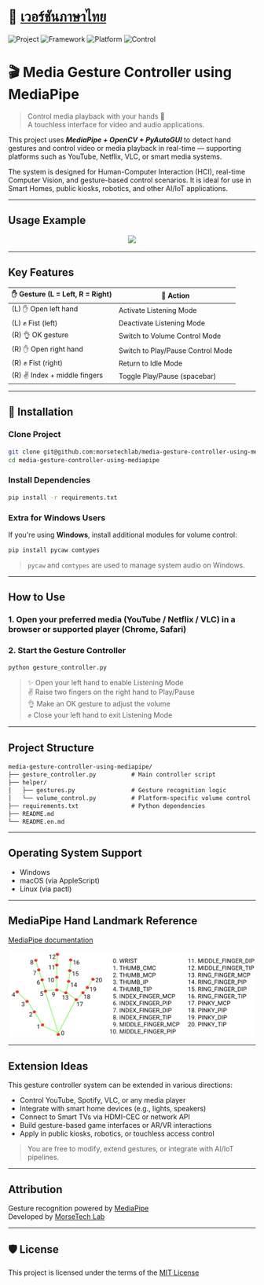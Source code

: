 
# 📘 [เวอร์ชันภาษาไทย](README.md)

![Project](https://img.shields.io/badge/Project-Media%20Gesture%20Controller-blueviolet?style=for-the-badge)
![Framework](https://img.shields.io/badge/Framework-MediaPipe%20%2B%20OpenCV-orange?style=for-the-badge)
![Platform](https://img.shields.io/badge/Platform-Windows%20%7C%20macOS%20%7C%20Linux-success?style=for-the-badge)
![Control](https://img.shields.io/badge/Control-Type:Gesture-informational?style=for-the-badge)

# 🎬 Media Gesture Controller using MediaPipe

> Control media playback with your hands 🤚  
> A touchless interface for video and audio applications.

This project uses ***MediaPipe + OpenCV + PyAutoGUI*** to detect hand gestures and control video or media playback in real-time — supporting platforms such as YouTube, Netflix, VLC, or smart media systems.

The system is designed for Human-Computer Interaction (HCI), real-time Computer Vision, and gesture-based control scenarios. It is ideal for use in Smart Homes, public kiosks, robotics, and other AI/IoT applications.

---

## Usage Example

<div align="center">
  <img src="images/output.gif" style="max-width: 100%; height: auto;" />
</div>

---

## Key Features

| ✋ Gesture (L = Left, R = Right) | 🧠 Action                                    |
|----------------------------------|-----------------------------------------------|
| (L) ✋ Open left hand             | Activate Listening Mode                       |
| (L) ✊ Fist (left)                | Deactivate Listening Mode                     |
| (R) 👌 OK gesture                 | Switch to Volume Control Mode                 |
| (R) ✋ Open right hand            | Switch to Play/Pause Control Mode             |
| (R) ✊ Fist (right)               | Return to Idle Mode                           |
| (R) ✌️ Index + middle fingers     | Toggle Play/Pause (spacebar)                  |

---

## 🚀 Installation

### Clone Project

```bash
git clone git@github.com:morsetechlab/media-gesture-controller-using-mediapipe.git
cd media-gesture-controller-using-mediapipe
```

### Install Dependencies

```bash
pip install -r requirements.txt
```

### Extra for Windows Users

If you're using **Windows**, install additional modules for volume control:

```bash
pip install pycaw comtypes
```

> `pycaw` and `comtypes` are used to manage system audio on Windows.

---

## How to Use

### 1. Open your preferred media (YouTube / Netflix / VLC) in a browser or supported player (Chrome, Safari)

### 2. Start the Gesture Controller

```bash
python gesture_controller.py
```

> ✨ Open your left hand to enable Listening Mode  
> ✌️ Raise two fingers on the right hand to Play/Pause  
> 👌 Make an OK gesture to adjust the volume  
> ✊ Close your left hand to exit Listening Mode

---

## Project Structure

```
media-gesture-controller-using-mediapipe/
├── gesture_controller.py          # Main controller script
├── helper/
│   ├── gestures.py                # Gesture recognition logic
│   └── volume_control.py          # Platform-specific volume control
├── requirements.txt               # Python dependencies
├── README.md
└── README.en.md
```

---

## Operating System Support

- Windows
- macOS (via AppleScript)
- Linux (via pactl)

---

## MediaPipe Hand Landmark Reference

[MediaPipe documentation](https://ai.google.dev/edge/mediapipe/solutions/vision/hand_landmarker/python)

<div align="center">
  <img src="images/hand-landmarks.png" style="max-width: 100%; height: auto;" />
</div>

---

## Extension Ideas

This gesture controller system can be extended in various directions:

- Control YouTube, Spotify, VLC, or any media player
- Integrate with smart home devices (e.g., lights, speakers)
- Connect to Smart TVs via HDMI-CEC or network API
- Build gesture-based game interfaces or AR/VR interactions
- Apply in public kiosks, robotics, or touchless access control

> You are free to modify, extend gestures, or integrate with AI/IoT pipelines.

---

## Attribution

Gesture recognition powered by [MediaPipe](https://mediapipe.dev/)  
Developed by [MorseTech Lab](https://www.morsetechlab.com/)

---

## 🛡️ License

This project is licensed under the terms of the [MIT License](LICENSE)

<!--
tags: Hand Gesture Recognition, MediaPipe, OpenCV, PyAutoGUI, Touchless Control, Human-Computer Interaction, Gesture-based UI, Media Controller, Python Computer Vision, Smart Interface
-->

<!-- Open Graph / Twitter Meta -->
<!--
<meta property="og:title" content="Media Gesture Controller using MediaPipe" />
<meta property="og:description" content="Control media playback with hand gestures using MediaPipe and OpenCV. Ideal for touchless interfaces, HCI, and real-time media applications." />
<meta property="og:image" content="https://raw.githubusercontent.com/morsetechlab/media-gesture-controller/main/images/output.gif" />
<meta property="og:url" content="https://github.com/morsetechlab/media-gesture-controller" />
<meta property="og:type" content="website" />

<meta name="twitter:card" content="summary_large_image" />
<meta name="twitter:title" content="Media Gesture Controller using MediaPipe" />
<meta name="twitter:description" content="Gesture-based media controller built with MediaPipe and OpenCV. Ideal for smart interfaces and hands-free environments." />
<meta name="twitter:image" content="https://raw.githubusercontent.com/morsetechlab/media-gesture-controller/main/images/output.gif" />
-->
